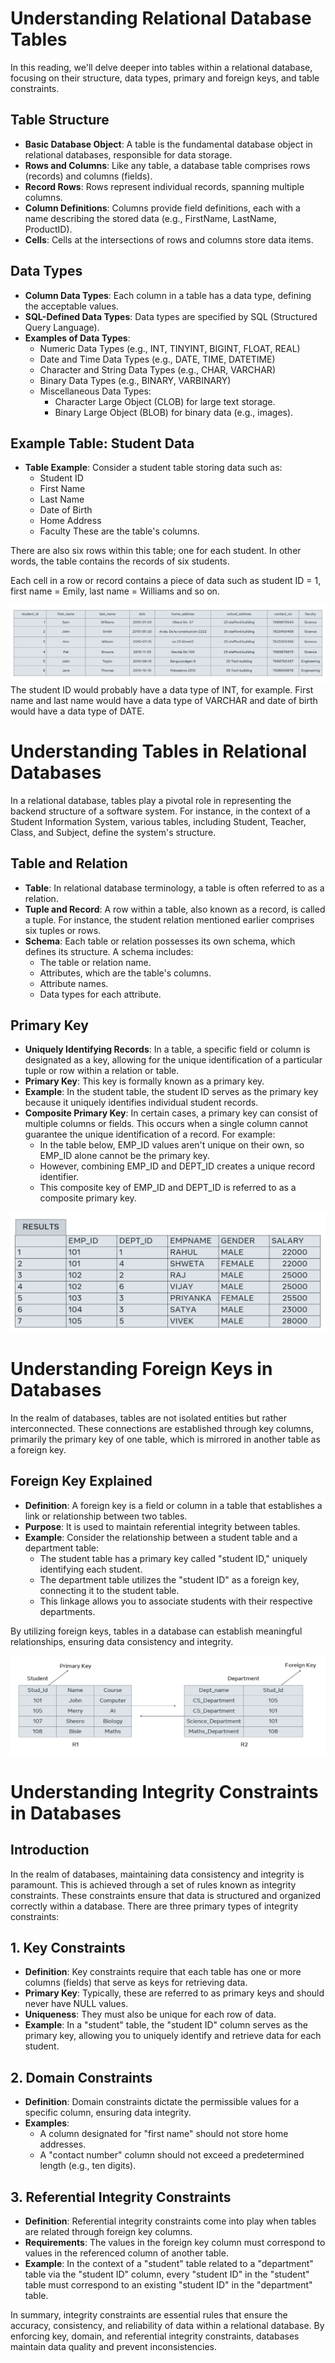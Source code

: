 # Understanding Relational Database Tables

In this reading, we'll delve deeper into tables within a relational database, focusing on their structure, data types, primary and foreign keys, and table constraints.

## Table Structure

- **Basic Database Object**: A table is the fundamental database object in relational databases, responsible for data storage.
- **Rows and Columns**: Like any table, a database table comprises rows (records) and columns (fields).
- **Record Rows**: Rows represent individual records, spanning multiple columns.
- **Column Definitions**: Columns provide field definitions, each with a name describing the stored data (e.g., FirstName, LastName, ProductID).
- **Cells**: Cells at the intersections of rows and columns store data items.

## Data Types

- **Column Data Types**: Each column in a table has a data type, defining the acceptable values.
- **SQL-Defined Data Types**: Data types are specified by SQL (Structured Query Language).
- **Examples of Data Types**:
  - Numeric Data Types (e.g., INT, TINYINT, BIGINT, FLOAT, REAL)
  - Date and Time Data Types (e.g., DATE, TIME, DATETIME)
  - Character and String Data Types (e.g., CHAR, VARCHAR)
  - Binary Data Types (e.g., BINARY, VARBINARY)
  - Miscellaneous Data Types:
    - Character Large Object (CLOB) for large text storage.
    - Binary Large Object (BLOB) for binary data (e.g., images).

## Example Table: Student Data

- **Table Example**: Consider a student table storing data such as:
  - Student ID
  - First Name
  - Last Name
  - Date of Birth
  - Home Address
  - Faculty
These are the table's columns. 

There are also six rows within this table; one for each student. In other words, the table contains the records of six students.

Each cell in a row or record contains a piece of data such as student ID = 1, first name = Emily, last name = Williams and so on.

![Alt text](image.png)
The student ID would probably have a data type of INT, for example. First name and last name would have a data type of VARCHAR and date of birth would have a data type of DATE.

# Understanding Tables in Relational Databases

In a relational database, tables play a pivotal role in representing the backend structure of a software system. For instance, in the context of a Student Information System, various tables, including Student, Teacher, Class, and Subject, define the system's structure.

## Table and Relation

- **Table**: In relational database terminology, a table is often referred to as a relation.
- **Tuple and Record**: A row within a table, also known as a record, is called a tuple. For instance, the student relation mentioned earlier comprises six tuples or rows.
- **Schema**: Each table or relation possesses its own schema, which defines its structure. A schema includes:
  - The table or relation name.
  - Attributes, which are the table's columns.
  - Attribute names.
  - Data types for each attribute.

## Primary Key

- **Uniquely Identifying Records**: In a table, a specific field or column is designated as a key, allowing for the unique identification of a particular tuple or row within a relation or table.
- **Primary Key**: This key is formally known as a primary key.
- **Example**: In the student table, the student ID serves as the primary key because it uniquely identifies individual student records.
- **Composite Primary Key**: In certain cases, a primary key can consist of multiple columns or fields. This occurs when a single column cannot guarantee the unique identification of a record. For example:
  - In the table below, EMP_ID values aren't unique on their own, so EMP_ID alone cannot be the primary key.
  - However, combining EMP_ID and DEPT_ID creates a unique record identifier.
  - This composite key of EMP_ID and DEPT_ID is referred to as a composite primary key.

![Alt text](image-1.png)

# Understanding Foreign Keys in Databases

In the realm of databases, tables are not isolated entities but rather interconnected. These connections are established through key columns, primarily the primary key of one table, which is mirrored in another table as a foreign key. 

## Foreign Key Explained

- **Definition**: A foreign key is a field or column in a table that establishes a link or relationship between two tables.
- **Purpose**: It is used to maintain referential integrity between tables.
- **Example**: Consider the relationship between a student table and a department table:
  - The student table has a primary key called "student ID," uniquely identifying each student.
  - The department table utilizes the "student ID" as a foreign key, connecting it to the student table.
  - This linkage allows you to associate students with their respective departments.

By utilizing foreign keys, tables in a database can establish meaningful relationships, ensuring data consistency and integrity.

![Alt text](image-2.png)

# Understanding Integrity Constraints in Databases

## Introduction

In the realm of databases, maintaining data consistency and integrity is paramount. This is achieved through a set of rules known as integrity constraints. These constraints ensure that data is structured and organized correctly within a database. There are three primary types of integrity constraints:

## 1. Key Constraints

- **Definition**: Key constraints require that each table has one or more columns (fields) that serve as keys for retrieving data.
- **Primary Key**: Typically, these are referred to as primary keys and should never have NULL values.
- **Uniqueness**: They must also be unique for each row of data.
- **Example**: In a "student" table, the "student ID" column serves as the primary key, allowing you to uniquely identify and retrieve data for each student.

## 2. Domain Constraints

- **Definition**: Domain constraints dictate the permissible values for a specific column, ensuring data integrity.
- **Examples**: 
  - A column designated for "first name" should not store home addresses.
  - A "contact number" column should not exceed a predetermined length (e.g., ten digits).

## 3. Referential Integrity Constraints

- **Definition**: Referential integrity constraints come into play when tables are related through foreign key columns.
- **Requirements**: The values in the foreign key column must correspond to values in the referenced column of another table.
- **Example**: In the context of a "student" table related to a "department" table via the "student ID" column, every "student ID" in the "student" table must correspond to an existing "student ID" in the "department" table.

In summary, integrity constraints are essential rules that ensure the accuracy, consistency, and reliability of data within a relational database. By enforcing key, domain, and referential integrity constraints, databases maintain data quality and prevent inconsistencies.
